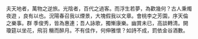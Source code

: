 夫天地者，萬物之逆旅。光陰者，百代之過客。而浮生若夢，為歡幾何？古人秉燭夜遊
，良有以也。況陽春召我以煙景，大塊假我以文章。會桃李之芳園，序天倫之樂事。群
季俊秀，皆為惠連；吾人詠歌，獨慚康樂。幽賞未已，高談轉清。開瓊筵以坐花，飛羽
觴而醉月。不有佳作，何伸雅懷？如詩不成，罰依金谷酒數。

